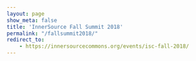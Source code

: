 ```yaml
---
layout: page
show_meta: false
title: 'InnerSource Fall Summit 2018'
permalink: "/fallsummit2018/"
redirect_to: 
    - https://innersourcecommons.org/events/isc-fall-2018/
---
```


